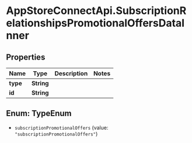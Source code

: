 # AppStoreConnectApi.SubscriptionRelationshipsPromotionalOffersDataInner

## Properties

Name | Type | Description | Notes
------------ | ------------- | ------------- | -------------
**type** | **String** |  | 
**id** | **String** |  | 



## Enum: TypeEnum


* `subscriptionPromotionalOffers` (value: `"subscriptionPromotionalOffers"`)




